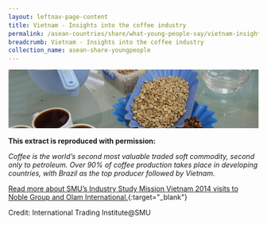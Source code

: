 ```yaml
---
layout: leftnav-page-content
title: Vietnam - Insights into the coffee industry
permalink: /asean-countries/share/what-young-people-say/vietnam-insights-coffee-industry/
breadcrumb: Vietnam - Insights into the coffee industry
collection_name: asean-share-youngpeople
---
```


<img src="\images\asean-youngpeople\Vietnam-coffee-industry.jpg" alt="Vietnam insights coffee industry banner" style="width:800px;" />

**This extract is reproduced with permission:**

*Coffee is the world’s second most valuable traded soft commodity, second only to petroleum. Over 90% of coffee production takes place in developing countries, with Brazil as the top producer followed by Vietnam.*

[Read more about SMU’s Industry Study Mission Vietnam 2014 visits to Noble Group and Olam International.](http://www.eyeonasia.sg/wp-content/uploads/2017/12/ISM-Vietnam_compressed.pdf){:target="_blank"}

Credit: International Trading Institute@SMU